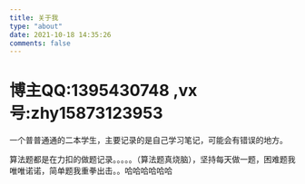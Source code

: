 ```yaml
---
title: 关于我
type: "about"
date: 2021-10-18 14:35:26
comments: false
---
```


# 博主QQ:1395430748  ,vx号:zhy15873123953

一个普普通通的二本学生，主要记录的是自己学习笔记，可能会有错误的地方。



算法题都是在力扣的做题记录。。。。。（算法题真烧脑），坚持每天做一题，困难题我唯唯诺诺，简单题我重拳出击。。哈哈哈哈哈哈
